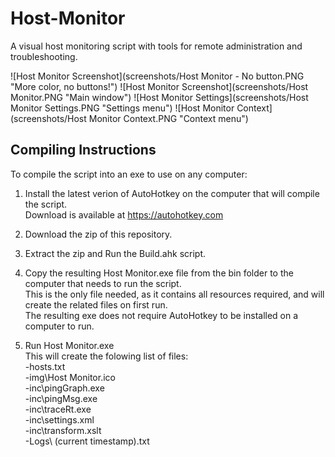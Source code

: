 # Host-Monitor
A visual host monitoring script with tools for remote administration and troubleshooting.

![Host Monitor Screenshot](screenshots/Host Monitor - No button.PNG "More color, no buttons!")
![Host Monitor Screenshot](screenshots/Host Monitor.PNG "Main window")
![Host Monitor Settings](screenshots/Host Monitor Settings.PNG "Settings menu")
![Host Monitor Context](screenshots/Host Monitor Context.PNG "Context menu")

## Compiling Instructions
To compile the script into an exe to use on any computer:  

1. Install the latest verion of AutoHotkey on the computer that will compile the script.  
   Download is available at https://autohotkey.com

2. Download the zip of this repository.

3. Extract the zip and Run the Build.ahk script.

4. Copy the resulting Host Monitor.exe file from the bin folder to the computer that needs to run the script.  
   This is the only file needed, as it contains all resources required, and will create the related files on first run.  
   The resulting exe does not require AutoHotkey to be installed on a computer to run.

5. Run Host Monitor.exe  
   This will create the folowing list of files:  
   -hosts.txt  
   -img\Host Monitor.ico  
   -inc\pingGraph.exe  
   -inc\pingMsg.exe  
   -inc\traceRt.exe  
   -inc\settings.xml  
   -inc\transform.xslt  
   -Logs\ (current timestamp).txt
